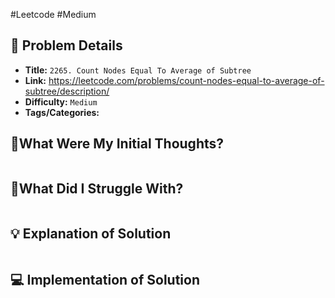 #Leetcode #Medium 
## 📝 Problem Details

- **Title:** `2265. Count Nodes Equal To Average of Subtree`
- **Link:** https://leetcode.com/problems/count-nodes-equal-to-average-of-subtree/description/
- **Difficulty:** `Medium`
- **Tags/Categories:** 

## 💭What Were My Initial Thoughts?

```

```

## 🤔What Did I Struggle With?

```

```

## 💡 Explanation of Solution

```

```
## 💻 Implementation of Solution

```cpp

```